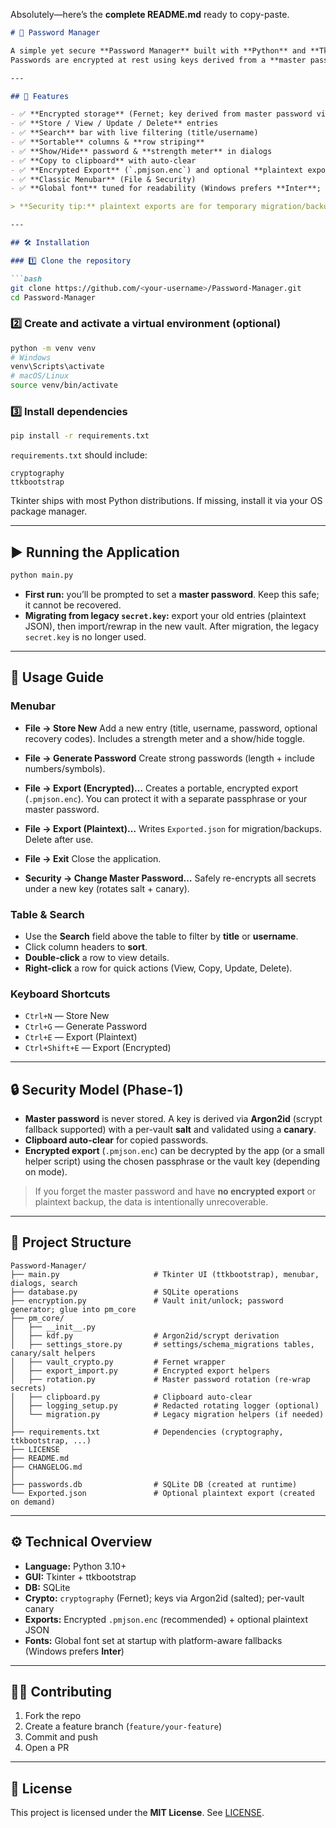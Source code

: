 Absolutely—here’s the **complete README.md** ready to copy-paste.

````markdown
# 🔐 Password Manager

A simple yet secure **Password Manager** built with **Python** and **Tkinter**.  
Passwords are encrypted at rest using keys derived from a **master password** (Argon2id KDF), and stored in a local **SQLite** database. The desktop UI is modernized with **ttkbootstrap** and a classic menubar.

---

## 🚀 Features

- ✅ **Encrypted storage** (Fernet; key derived from master password via Argon2id; per-vault salt + canary)
- ✅ **Store / View / Update / Delete** entries
- ✅ **Search** bar with live filtering (title/username)
- ✅ **Sortable** columns & **row striping**
- ✅ **Show/Hide** password & **strength meter** in dialogs
- ✅ **Copy to clipboard** with auto-clear
- ✅ **Encrypted Export** (`.pmjson.enc`) and optional **plaintext export** (for backup/migration)
- ✅ **Classic Menubar** (File & Security)
- ✅ **Global font** tuned for readability (Windows prefers **Inter**; falls back to system UI fonts)

> **Security tip:** plaintext exports are for temporary migration/backups only. Prefer encrypted exports.

---

## 🛠️ Installation

### 1️⃣ Clone the repository

```bash
git clone https://github.com/<your-username>/Password-Manager.git
cd Password-Manager
````

### 2️⃣ Create and activate a virtual environment (optional)

```bash
python -m venv venv
# Windows
venv\Scripts\activate
# macOS/Linux
source venv/bin/activate
```

### 3️⃣ Install dependencies

```bash
pip install -r requirements.txt
```

`requirements.txt` should include:

```
cryptography
ttkbootstrap
```

Tkinter ships with most Python distributions. If missing, install it via your OS package manager.

---

## ▶️ Running the Application

```bash
python main.py
```

* **First run:** you’ll be prompted to set a **master password**. Keep this safe; it cannot be recovered.
* **Migrating from legacy `secret.key`:** export your old entries (plaintext JSON), then import/rewrap in the new vault. After migration, the legacy `secret.key` is no longer used.

---

## 🧰 Usage Guide

### Menubar

* **File → Store New**
  Add a new entry (title, username, password, optional recovery codes). Includes a strength meter and a show/hide toggle.

* **File → Generate Password**
  Create strong passwords (length + include numbers/symbols).

* **File → Export (Encrypted)…**
  Creates a portable, encrypted export (`.pmjson.enc`). You can protect it with a separate passphrase or your master password.

* **File → Export (Plaintext)…**
  Writes `Exported.json` for migration/backups. Delete after use.

* **File → Exit**
  Close the application.

* **Security → Change Master Password…**
  Safely re-encrypts all secrets under a new key (rotates salt + canary).

### Table & Search

* Use the **Search** field above the table to filter by **title** or **username**.
* Click column headers to **sort**.
* **Double-click** a row to view details.
* **Right-click** a row for quick actions (View, Copy, Update, Delete).

### Keyboard Shortcuts

* `Ctrl+N` — Store New
* `Ctrl+G` — Generate Password
* `Ctrl+E` — Export (Plaintext)
* `Ctrl+Shift+E` — Export (Encrypted)

---

## 🔒 Security Model (Phase-1)

* **Master password** is never stored. A key is derived via **Argon2id** (scrypt fallback supported) with a per-vault **salt** and validated using a **canary**.
* **Clipboard auto-clear** for copied passwords.
* **Encrypted export** (`.pmjson.enc`) can be decrypted by the app (or a small helper script) using the chosen passphrase or the vault key (depending on mode).

> If you forget the master password and have **no encrypted export** or plaintext backup, the data is intentionally unrecoverable.

---

## 📂 Project Structure

```
Password-Manager/
├── main.py                     # Tkinter UI (ttkbootstrap), menubar, dialogs, search
├── database.py                 # SQLite operations
├── encryption.py               # Vault init/unlock; password generator; glue into pm_core
├── pm_core/
│   ├── __init__.py
│   ├── kdf.py                  # Argon2id/scrypt derivation
│   ├── settings_store.py       # settings/schema_migrations tables, canary/salt helpers
│   ├── vault_crypto.py         # Fernet wrapper
│   ├── export_import.py        # Encrypted export helpers
│   ├── rotation.py             # Master password rotation (re-wrap secrets)
│   ├── clipboard.py            # Clipboard auto-clear
│   ├── logging_setup.py        # Redacted rotating logger (optional)
│   └── migration.py            # Legacy migration helpers (if needed)
│
├── requirements.txt            # Dependencies (cryptography, ttkbootstrap, ...)
├── LICENSE
├── README.md
├── CHANGELOG.md
│
├── passwords.db                # SQLite DB (created at runtime)
└── Exported.json               # Optional plaintext export (created on demand)
```

---

## ⚙️ Technical Overview

* **Language:** Python 3.10+
* **GUI:** Tkinter + ttkbootstrap
* **DB:** SQLite
* **Crypto:** `cryptography` (Fernet); keys via Argon2id (salted); per-vault canary
* **Exports:** Encrypted `.pmjson.enc` (recommended) + optional plaintext JSON
* **Fonts:** Global font set at startup with platform-aware fallbacks (Windows prefers **Inter**)

---

## 🧑‍💻 Contributing

1. Fork the repo
2. Create a feature branch (`feature/your-feature`)
3. Commit and push
4. Open a PR

---

## 📜 License

This project is licensed under the **MIT License**. See [LICENSE](./LICENSE).